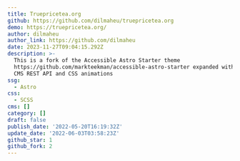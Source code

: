 ```yaml
---
title: Truepricetea.org
github: https://github.com/dilmaheu/truepricetea.org
demo: https://truepricetea.org/
author: dilmaheu
author_link: https://github.com/dilmaheu
date: 2023-11-27T09:04:15.292Z
description: >-
  This is a fork of the Accessible Astro Starter theme
  https://github.com/markteekman/accessible-astro-starter expanded with Strapi
  CMS REST API and CSS animations
ssg:
  - Astro
css:
  - SCSS
cms: []
category: []
draft: false
publish_date: '2022-05-20T16:19:32Z'
update_date: '2022-06-03T03:58:23Z'
github_star: 1
github_fork: 2
---
```

